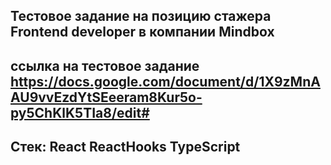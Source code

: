 ## Тестовое задание на позицию стажера Frontend developer в компании Mindbox
## ссылка на тестовое задание https://docs.google.com/document/d/1X9zMnAAU9vvEzdYtSEeeram8Kur5o-py5ChKlK5TIa8/edit#
## Стек: React ReactHooks TypeScript
